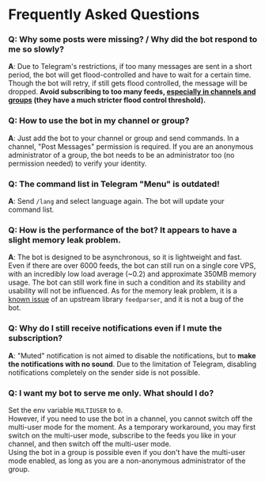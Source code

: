 # Frequently Asked Questions

### **Q**: Why some posts were missing? / Why did the bot respond to me so slowly?

**A**: Due to Telegram's restrictions, if too many messages are sent in a short period, the bot will get flood-controlled and have to wait for a certain time. Though the bot will retry, if still gets flood controlled, the message will be dropped. **Avoid subscribing to too many feeds, <ins>especially in channels and groups</ins> (they have a much stricter flood control threshold).**

### **Q**: How to use the bot in my channel or group?

**A**: Just add the bot to your channel or group and send commands. In a channel, "Post Messages" permission is required. If you are an anonymous administrator of a group, the bot needs to be an administrator too (no permission needed) to verify your identity.

### **Q**: The command list in Telegram "Menu" is outdated!

**A**: Send `/lang` and select language again. The bot will update your command list.

### **Q**: How is the performance of the bot? It appears to have a slight memory leak problem.

**A**: The bot is designed to be asynchronous, so it is lightweight and fast. Even if there are over 6000 feeds, the bot can still run on a single core VPS, with an incredibly low load average (~0.2) and approximate 350MB memory usage. The bot can still work fine in such a condition and its stability and usability will not be influenced. As for the memory leak problem, it is a [known issue](https://github.com/kurtmckee/feedparser/issues/287) of an upstream library `feedparser`, and it is not a bug of the bot.

### **Q**: Why do I still receive notifications even if I mute the subscription?

**A**: "Muted" notification is not aimed to disable the notifications, but to **make the notifications with no sound**. Due to the limitation of Telegram, disabling notifications completely on the sender side is not possible.

### **Q**: I want my bot to serve me only. What should I do?

Set the env variable `MULTIUSER` to `0`.  
However, if you need to use the bot in a channel, you cannot switch off the multi-user mode for the moment. As a temporary workaround, you may first switch on the multi-user mode, subscribe to the feeds you like in your channel, and then switch off the multi-user mode.    
Using the bot in a group is possible even if you don't have the multi-user mode enabled, as long as you are a non-anonymous administrator of the group.
